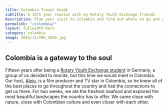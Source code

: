 ```yaml
---
title: Colombia Travel Guide
subtitle: A 15th year reunion with my Rotary Youth Exchange friends
Description: Plan your visit to Colombia and find out where to go and what to do in Colombia. Read about itineraries, activities, places to stay and travel essentials...
permalink: "/colombia/"
layout: fullwidth-hero
category: colombia
image: 2014/11/IMG_2650.jpg
---
```


## Colombia is a gateway to the soul

Fifteen years after being a [Rotary Youth Exchange student](https://www.rotary.org/en/get-involved/exchange-ideas/youth-exchanges) in Germany, a group of us decided to reunite, but this time we would meet in Colombia. Our host, [Alejo](https://www.instagram.com/alejogb/), is a film producer and TV star in Colombia, so he knew all of the best places to go throughout the country and had the connections to get us there. For two weeks, we ate the freshest seafood and explored the most beautiful landscapes the country has to offer. We came close with nature, close with Colombian culture and even closer with each other.
